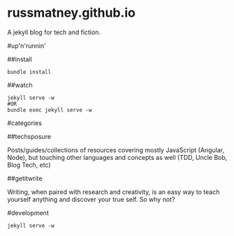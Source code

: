 russmatney.github.io
====================

A jekyll blog for tech and fiction.

#up'n'runnin'

##install

```
bundle install
```

##watch

```
jekyll serve -w
#OR
bundle exec jekyll serve -w
```


#categories

##techsposure

Posts/guides/collections of resources covering mostly JavaScript (Angular, Node), but touching other languages and concepts as well (TDD, Uncle Bob, Blog Tech, etc)

##getitwrite

Writing, when paired with research and creativity, is an easy way to teach yourself anything and discover your true self. So why not?

#development

```
jekyll serve -w
```
